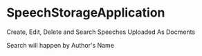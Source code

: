 # SpeechStorageApplication
Create, Edit, Delete and Search Speeches Uploaded As Docments

Search will happen by Author's Name
